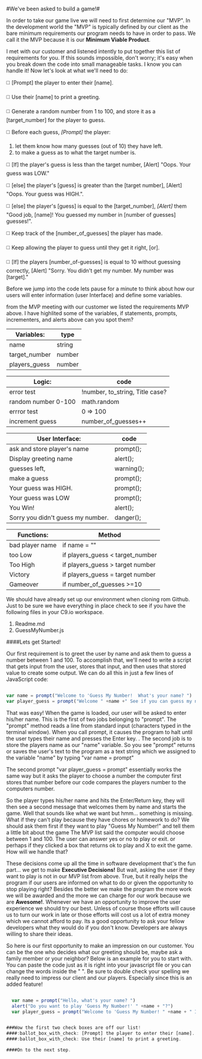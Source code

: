 #We've been asked to build a game!#

In order to take our game live we will need to first determine our "MVP".   In the development world the "MVP" is typically defined by our client as the bare minimum requirements our program needs to have in order to pass.  We call it the MVP because it is our 
    __Minimum Viable Product__.  

I met with our customer and listened intently to put together this list of requirements for you. If this sounds impossible, don't worry; it's easy when you break down the code into small manageable tasks.  I know you can handle it!  Now let's look at what we'll need to do:

:white_medium_square: [Prompt] the player to enter their [name].

:white_medium_square: Use their [name] to print a greeting.

:white_medium_square: Generate a random number from 1 to 100, and store it as a [target_number] for the player to guess.


:white_medium_square: Before each guess, _*[Prompt]*_ the player:

  1. let them know how many guesses (out of 10) they have left.
  2. to make a guess as to what the target number is.
        

:white_medium_square: [If] the player's guess is less than the target number, [Alert] "Oops. Your guess was LOW."

:white_medium_square: [else] the player's [guess] is greater than the [target number], [Alert] "Oops. Your guess was HIGH.".

:white_medium_square: [else] the player's [guess] is equal to the [target_number], _*[Alert]*_ them "Good job, [name]! You guessed my number in [number of guesses] guesses!".

:white_medium_square: Keep track of the [number_of_guesses] the player has made.

:white_medium_square: Keep allowing the player to guess until they get it right, [or].

:white_medium_square: [If] the players [number_of-guesses] is equal to 10 without guessing correctly, [Alert] "Sorry. You didn't get my number. My number was [target]."

Before we jump into the code lets pause for a minute to think about how our users will enter information (user Interface) and define some variables.

from the MVP meeting with our customer we listed the requirements MVP above.  I have highlited some of the variables, if statements, prompts, incrementers, and alerts above can you spot them?

Variables: | type   
---------------|---------        
name |  string               
target_number | number            
players_guess | number      

Logic: | code
---------------------|------------------------
error test | !number, to_string, Title case?        
random number 0-100 | math.random          
errror test | 0 => 100
increment guess | number_of_guesses++

User Interface: | code
---------------------------------|------------
ask and store player's name | prompt();
Display greeting name | alert();
guesses left, | warning();
make a guess | prompt();
Your guess was HIGH. | prompt();
Your guess was LOW | prompt();
You Win! | alert();
Sorry you didn't guess my number. | danger();

Functions: | Method
----------------|-----------------------------------
bad player name | if name = ""
too Low | if players_guess < target_number
Too High | if players_guess > target number
Victory | if players_guess = target number
Gameover | if number_of_guesses >=10

We should have already set up our environment when cloning rom Github.  Just to be sure we have everything in place check to see if you have the following files in your C9.io workspace.
1. Readme.md 
2. GuessMyNumber.js

####Lets get Started!

Our first requirement is to greet the user by name and ask them to guess a number between 1 and 100. To accomplish that, we'll need to write a script that gets input from the user, stores that input, and then uses that stored value to create some output. We can do all this in just a few lines of JavaScript code:
```javascript

var name = prompt("Welcome to 'Guess My Number!  What's your name? ")
var player_guess = prompt("Welcome " +name +" See if you can guess my number")

```

That was easy!  When the game is loaded, our user will be asked to enter his/her name.  This is the first of two jobs belonging to "prompt". The "prompt" method reads a line from standard input (characters typed in the terminal window). When you call prompt, it causes the program to halt until the user types their name and presses the Enter key. .  The second job is to store the players name as our "name" variable.  So you see "prompt" returns or saves the user's text to the program as a text string which we assigned to the variable "name" by typing "var name = prompt" 

The second prompt "var player_guess = prompt" essentially works the same way but it asks the player to choose a number the computer first stores that number before our code compares the players number to the computers number.



So the player types his/her name and hits the Enter/Return key, they will then see a second message that welcomes them by name and starts the game.  Well that sounds like what we want but hmm... something is missing.  What if they can't play because they have chores or homework to do?  We should ask them first if they want to play "Guess My Number!" and tell them a little bit about the game The MVP list said the computer would choose between 1 and 100.  The user can answer yes or no to play or exit. or perhaps if they clicked a box that returns ok to play and X to exit the game.  How will we handle that?  

These decisions come up all the time in software development that's the fun part... we get to make __Executive Decisions!__  But wait, asking the user if they want to play is not in our MVP list from above.  True, but it really helps the program if our users are informed on what to do or given the opportunity to stop playing right?  Besides the better we make the program the more work we will be awarded and the more we can charge for our work because we are __Awesome!__.  Whenever we have an opportunity to improve the user experience we should try our best. Unless of course those efforts will cause us to turn our work in late or those efforts will cost us a lot of extra money which we cannot afford to pay.  Its a good opportunity to ask your fellow developers what they would do if you don't know.  Developers are always willing to share their ideas.  

So here is our first opportunity to make an impression on our customer.  You can be the one who decides what our greeting should be, maybe ask a family member or your neighbor?  Below is an example for you to start with.  You can paste the code just as it is right into your javascript file or you can change the words inside the "  ".  Be sure to double check your spelling we really need to impress our client and our players.  Especially since this is an added feature!
```javascript

  var name = prompt("Hello, what's your name? ")
  alert("Do you want to play 'Guess My Number!' " +name + "?")
  var player_guess = prompt("Welcome to 'Guess My Number! " +name + " I have chosen a number between 1 and 100.  See if you can guess it!")


###Wow the first two check boxes are off our list! 
####:ballot_box_with_check: [Prompt] the player to enter their [name].
####:ballot_box_with_check: Use their [name] to print a greeting.

####On to the next step.
